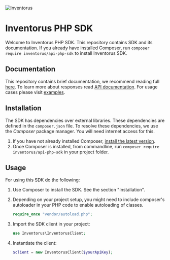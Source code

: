 ![Inventorus](https://cloud.githubusercontent.com/assets/6654344/18091957/ce15e09c-6eca-11e6-9ccc-b83338b52718.png)

# Inventorus PHP SDK

Welcome to Inventorus PHP SDK. This repository contains SDK and its documentation.
If you already have installed Composer, run `composer require inventorus/api-php-sdk`
to install Inventorus SDK.

## Documentation

This repository contains brief documentation, we recommend reading full [here](https://inventorus.github.io).
To learn more about responses read [API documentation](https://inventorus.github.io).
For usage cases please visit [examples](https://github.com/inventorus/examples).

## Installation

The SDK has dependencies over external libraries. These dependencies
are defined in the `composer.json` file. To resolve these dependencies, we use
the *Composer* package manager. You will need internet access for this.

1. If you have not already installed Composer, [install the latest version](https://getcomposer.org/download/).
2. Once Composer is installed, from commandline, run `composer require inventorus/api-php-sdk` in your project folder.

## Usage

For using this SDK do the following:

1. Use Composer to install the SDK. See the section "Installation".
2. Depending on your project setup, you might need to include composer's autoloader
   in your PHP code to enable autoloading of classes.

   ```PHP
   require_once "vendor/autoload.php";
   ```
3. Import the SDK client in your project:

    ```PHP
    use Inventorus\InventorusClient;
    ```
4. Instantiate the client:

    ```PHP
    $client = new InventorusClient($yourApiKey);
    ```
